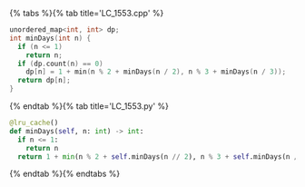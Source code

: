{% tabs %}{% tab title='LC_1553.cpp' %}

```cpp
unordered_map<int, int> dp;
int minDays(int n) {
  if (n <= 1)
    return n;
  if (dp.count(n) == 0)
    dp[n] = 1 + min(n % 2 + minDays(n / 2), n % 3 + minDays(n / 3));
  return dp[n];
}
```

{% endtab %}{% tab title='LC_1553.py' %}

```py
@lru_cache()
def minDays(self, n: int) -> int:
  if n <= 1:
    return n
  return 1 + min(n % 2 + self.minDays(n // 2), n % 3 + self.minDays(n // 3))
```

{% endtab %}{% endtabs %}
